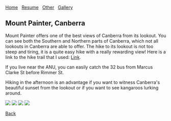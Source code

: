 [Home](./)&nbsp;&nbsp;&nbsp;[Resume](assets/CV.pdf)&nbsp;&nbsp;&nbsp;[Other](./other.html)&nbsp;&nbsp;&nbsp;[Gallery](./gallery.html)

## Mount Painter, Canberra

Mount Painter offers one of the best views of Canberra from its lookout. You can see both the Southern and Northern parts of Canberra, which not all lookouts in Canberra are able to offer. The hike to its lookout is not too steep and tiring, it is a quite easy hike with a really rewarding view! Here is a link to the hike trail that I used: [Link](https://www.alltrails.com/trail/australia/australian-capital-territory/mount-painter-via-bicentennial-nature-trail).

If you live near the ANU, you can easily catch the 32 bus from Marcus Clarke St before Rimmer St.

Hiking in the afternoon is an advantage if you want to witness Canberra's beautiful sunset from the lookout or if you want to see kangaroos lurking around.

![](/assets/img/mtpainter_1.HEIC)
![](/assets/img/mtpainter_2.heic)
![](/assets/img/mtpainter_3.HEIC)
![](/assets/img/mtpainter_4.HEIC)

[Back](./gallery.html)
